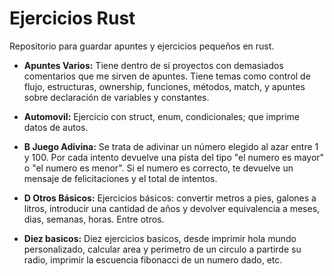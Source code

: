 # Ejercicios Rust

Repositorio para guardar apuntes y ejercicios pequeños en rust.

* __Apuntes Varios:__ Tiene dentro de sí proyectos con demasiados comentarios que me sirven de apuntes. Tiene temas como control de flujo,
  estructuras, ownership, funciones, métodos, match, y apuntes sobre declaración de variables y constantes.
  
* __Automovil:__ Ejercicio con struct, enum, condicionales; que imprime datos de autos.

* __B Juego Adivina:__ Se trata de adivinar un número elegido al azar entre 1 y 100. Por cada intento devuelve
  una pista del tipo "el numero es mayor" o "el numero es menor". Si el numero es correcto, te devuelve un
  mensaje de felicitaciones y el total de intentos.

* __D Otros Básicos:__ Ejercicios básicos: convertir metros a pies, galones a litros, introducir una cantidad
  de años y devolver equivalencia a meses, dias, semanas, horas. Entre otros.
  
* __Diez basicos:__ Diez ejercicios basicos, desde imprimir hola mundo personalizado, calcular area y
  perimetro de un circulo a partirde su radio, imprimir la escuencia fibonacci de un numero dado, etc.
  

